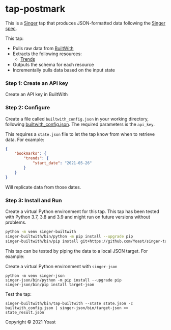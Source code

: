 # tap-postmark

This is a [Singer](https://singer.io) tap that produces JSON-formatted data
following the [Singer
spec](https://github.com/singer-io/getting-started/blob/master/SPEC.md).

This tap:

- Pulls raw data from [BuiltWith](https://api.builtwith.com/)
- Extracts the following resources:
  - [Trends](https://api.builtwith.com/trends-api)
- Outputs the schema for each resource
- Incrementally pulls data based on the input state

### Step 1: Create an API key

Create an API key in BuiltWith

### Step 2: Configure

Create a file called `builtwith_config.json` in your working directory, following [builtwith_config.json](builtwith_config.json). The required parameters is the `api_key`.

This requires a `state.json` file to let the tap know from when to retrieve data. For example:
```json
{
    "bookmarks": {
        "trends": {
            "start_date": "2021-05-26"
        }
    }
}
```
Will replicate data from those dates.

### Step 3: Install and Run

Create a virtual Python environment for this tap. This tap has been tested with Python 3.7, 3.8 and 3.9 and might run on future versions without problems.
```bash
python -m venv singer-builtwith
singer-builtwith/bin/python -m pip install --upgrade pip
singer-builtwith/bin/pip install git+https://github.com/Yoast/singer-tap-builtwith.git
```

This tap can be tested by piping the data to a local JSON target. For example:

Create a virtual Python environment with `singer-json`
```
python -m venv singer-json
singer-json/bin/python -m pip install --upgrade pip
singer-json/bin/pip install target-json
```

Test the tap:

```
singer-builtwith/bin/tap-builtwith --state state.json -c builtwith_config.json | singer-json/bin/target-json >> state_result.json
```

Copyright &copy; 2021 Yoast